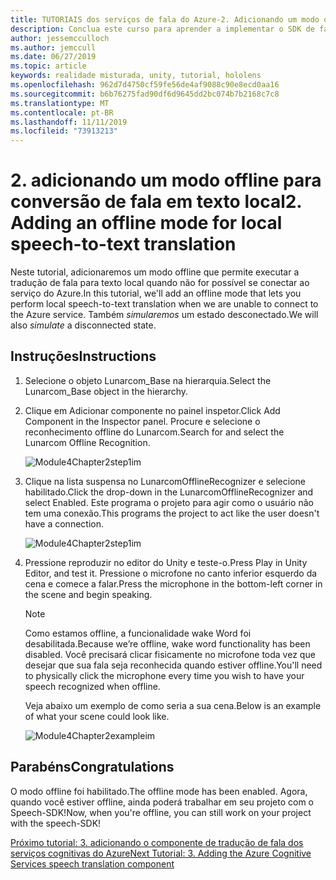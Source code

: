 ```yaml
---
title: TUTORIAIS dos serviços de fala do Azure-2. Adicionando um modo offline para tradução de fala em texto local
description: Conclua este curso para aprender a implementar o SDK de fala do Azure em um aplicativo de realidade misturada.
author: jessemcculloch
ms.author: jemccull
ms.date: 06/27/2019
ms.topic: article
keywords: realidade misturada, unity, tutorial, hololens
ms.openlocfilehash: 962d7d4750cf59fe56de4af9088c90e8ecd0aa16
ms.sourcegitcommit: b6b76275fad90df6d9645dd2bc074b7b2168c7c8
ms.translationtype: MT
ms.contentlocale: pt-BR
ms.lasthandoff: 11/11/2019
ms.locfileid: "73913213"
---
```

# <a name="2-adding-an-offline-mode-for-local-speech-to-text-translation"></a><span data-ttu-id="6bee7-105">2. adicionando um modo offline para conversão de fala em texto local</span><span class="sxs-lookup"><span data-stu-id="6bee7-105">2. Adding an offline mode for local speech-to-text translation</span></span>

<span data-ttu-id="6bee7-106">Neste tutorial, adicionaremos um modo offline que permite executar a tradução de fala para texto local quando não for possível se conectar ao serviço do Azure.</span><span class="sxs-lookup"><span data-stu-id="6bee7-106">In this tutorial, we'll add an offline mode that lets you perform local speech-to-text translation when we are unable to connect to the Azure service.</span></span> <span data-ttu-id="6bee7-107">Também *simularemos* um estado desconectado.</span><span class="sxs-lookup"><span data-stu-id="6bee7-107">We will also *simulate* a disconnected state.</span></span>

## <a name="instructions"></a><span data-ttu-id="6bee7-108">Instruções</span><span class="sxs-lookup"><span data-stu-id="6bee7-108">Instructions</span></span>

1. <span data-ttu-id="6bee7-109">Selecione o objeto Lunarcom_Base na hierarquia.</span><span class="sxs-lookup"><span data-stu-id="6bee7-109">Select the Lunarcom_Base object in the hierarchy.</span></span>

2. <span data-ttu-id="6bee7-110">Clique em Adicionar componente no painel inspetor.</span><span class="sxs-lookup"><span data-stu-id="6bee7-110">Click Add Component in the Inspector panel.</span></span> <span data-ttu-id="6bee7-111">Procure e selecione o reconhecimento offline do Lunarcom.</span><span class="sxs-lookup"><span data-stu-id="6bee7-111">Search for and select the Lunarcom Offline Recognition.</span></span>

    ![Module4Chapter2step1im](images/module4chapter2step1im.PNG)

3. <span data-ttu-id="6bee7-113">Clique na lista suspensa no LunarcomOfflineRecognizer e selecione habilitado.</span><span class="sxs-lookup"><span data-stu-id="6bee7-113">Click the drop-down in the LunarcomOfflineRecognizer and select Enabled.</span></span> <span data-ttu-id="6bee7-114">Este programa o projeto para agir como o usuário não tem uma conexão.</span><span class="sxs-lookup"><span data-stu-id="6bee7-114">This programs the project to act like the user doesn't have a connection.</span></span>

    ![Module4Chapter2step1im](images/module4chapter2step2im.PNG)

4. <span data-ttu-id="6bee7-116">Pressione reproduzir no editor do Unity e teste-o.</span><span class="sxs-lookup"><span data-stu-id="6bee7-116">Press Play in Unity Editor, and test it.</span></span> <span data-ttu-id="6bee7-117">Pressione o microfone no canto inferior esquerdo da cena e comece a falar.</span><span class="sxs-lookup"><span data-stu-id="6bee7-117">Press the microphone in the bottom-left corner in the scene and begin speaking.</span></span>

    >[!NOTE]
    ><span data-ttu-id="6bee7-118">Como estamos offline, a funcionalidade wake Word foi desabilitada.</span><span class="sxs-lookup"><span data-stu-id="6bee7-118">Because we’re offline, wake word functionality has been disabled.</span></span> <span data-ttu-id="6bee7-119">Você precisará clicar fisicamente no microfone toda vez que desejar que sua fala seja reconhecida quando estiver offline.</span><span class="sxs-lookup"><span data-stu-id="6bee7-119">You'll need to physically click the microphone every time you wish to have your speech recognized when offline.</span></span>

    <span data-ttu-id="6bee7-120">Veja abaixo um exemplo de como seria a sua cena.</span><span class="sxs-lookup"><span data-stu-id="6bee7-120">Below is an example of what your scene could look like.</span></span>

    ![Module4Chapter2exampleim](images/module4chapter2exampleim.PNG)

## <a name="congratulations"></a><span data-ttu-id="6bee7-122">Parabéns</span><span class="sxs-lookup"><span data-stu-id="6bee7-122">Congratulations</span></span>

<span data-ttu-id="6bee7-123">O modo offline foi habilitado.</span><span class="sxs-lookup"><span data-stu-id="6bee7-123">The offline mode has been enabled.</span></span> <span data-ttu-id="6bee7-124">Agora, quando você estiver offline, ainda poderá trabalhar em seu projeto com o Speech-SDK!</span><span class="sxs-lookup"><span data-stu-id="6bee7-124">Now, when you're offline, you can still work on your project with the speech-SDK!</span></span>

[<span data-ttu-id="6bee7-125">Próximo tutorial: 3. adicionando o componente de tradução de fala dos serviços cognitivas do Azure</span><span class="sxs-lookup"><span data-stu-id="6bee7-125">Next Tutorial: 3. Adding the Azure Cognitive Services speech translation component</span></span>](mrlearning-speechSDK-ch3.md)
